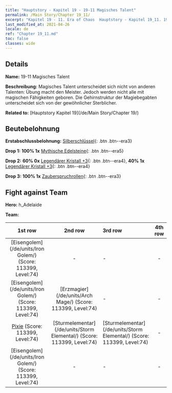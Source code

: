 ```yaml
---
title: "Hauptstory - Kapitel 19 - 19-11 Magisches Talent"
permalink: /Main Story/Chapter 19_11/
excerpt: "Kapitel 19 - 11. Era of Chaos  Hauptstory - Kapitel 19_11. 19-11 Magisches Talent"
last_modified_at: 2021-04-26
locale: de
ref: "Chapter 19_11.md"
toc: false
classes: wide
---
```


## Details

 **Name:** 19-11 Magisches Talent

 **Beschreibung:** Magisches Talent unterscheidet sich nicht von anderen Talenten: Übung macht den Meister. Jedoch werden nicht alle mit magischen Fähigkeiten geboren. Die Gehirnstruktur der Magiebegabten unterscheidet sich von der gewöhnlicher Sterblicher.

 **Related to:** [Hauptstory Kapitel 19](/de/Main Story/Chapter 19/)

## Beutebelohnung

 **Erstabschlussbelohnung:** [Silberschlüssel](/ItemsDE/con_693/){: .btn .btn--era3}

 **Drop 1:** **100% 1x** [Mythische Edelsteine](/ItemsDE/mat_65/){: .btn .btn--era5}

 **Drop 2:** **60% 0x** [Legendärer Kristall +3](/ItemsDE/mat_59/){: .btn .btn--era4}, **40% 1x** [Legendärer Kristall +3](/ItemsDE/mat_59/){: .btn .btn--era4}

 **Drop 3:** **100% 1x** [Zauberspruchrollen](/ItemsDE/con_694/){: .btn .btn--era3}


## Fight against Team
 **Hero:** h_Adelaide

 **Team:**


  | 1st row | 2nd row | 3rd row | 4th row |
  |:----:|:----:|:----|:----:|
  | [Eisengolem](/de/units/Iron Golem/) (Score: 113399, Level:74)  | - | - | - |
  | [Eisengolem](/de/units/Iron Golem/) (Score: 113399, Level:74)  | [Erzmagier](/de/units/Arch Mage/) (Score: 113399, Level:74)  | - | - |
  | [Pixie](/de/units/Sprite/) (Score: 113399, Level:74)  | [Sturmelementar](/de/units/Storm Elemental/) (Score: 113399, Level:74)  | [Sturmelementar](/de/units/Storm Elemental/) (Score: 113399, Level:74)  | - |
  | [Eisengolem](/de/units/Iron Golem/) (Score: 113399, Level:74)  | - | - | - |


